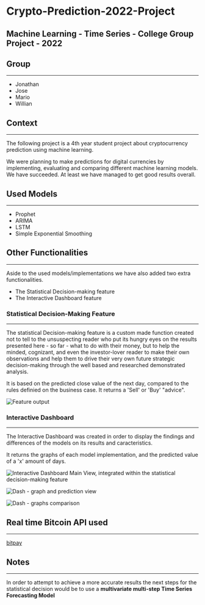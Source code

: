 # Crypto-Prediction-2022-Project
Machine Learning  - Time Series - College Group Project - 2022
---

## Group
---
- Jonathan
- Jose
- Mario
- Willian

## Context
---
The following project is a 4th year student project about cryptocurrency prediction using
machine learning. 

We were planning to make predictions for digital currencies by implementing, evaluating and comparing different machine learning models. 
We have succeeded. At least we have managed to get good results overall.

## Used Models
---
- Prophet
- ARIMA
- LSTM
- Simple Exponential Smoothing

## Other Functionalities
---
Aside to the used models/implementations we have also added two extra functionalities.
- The Statistical Decision-making feature
- The Interactive Dashboard feature

### Statistical Decision-Making Feature
---
The statistical Decision-making feature is a custom made function created not to tell to the unsuspecting reader who put its hungry eyes on the results
presented here - so far - what to do with their money, but to help the minded, cognizant, and even
the investor-lover reader to make their own observations and help them to drive their very own future
strategic decision-making through the well based and researched demonstrated analysis.

It is based on the predicted close value of the next day, compared to the rules definied on the business case.
It returns a 'Sell' or 'Buy' "advice".

![Feature output](https://github.com/SergJohn/Crypto-Prediction-2022-Project/blob/main/imgs-project/stas-dec-feat.jpeg?raw=true)

### Interactive Dashboard
---
The Interactive Dashboard was created in order to display the findings and differences of the models on its results and caracteristics.

It returns the graphs of each model implementation, and the predicted value of a 'x' amount of days.

![Interactive Dashboard Main View, integrated within the statistical decision-making feature](https://github.com/SergJohn/Crypto-Prediction-2022-Project/blob/main/imgs-project/dash-main.jpeg?raw=true)

![Dash - graph and prediction view](https://github.com/SergJohn/Crypto-Prediction-2022-Project/blob/main/imgs-project/dash001.jpeg?raw=true)

![Dash - graphs comparison](https://github.com/SergJohn/Crypto-Prediction-2022-Project/blob/main/imgs-project/dash002.jpeg?raw=true)


## Real time Bitcoin API used
---
[bitpay](https://bitpay.com/api/)


## Notes
---
In order to attempt to achieve a more accurate results the next steps for the statistical decision would be to use a **multivariate multi-step Time Series Forecasting Model**
